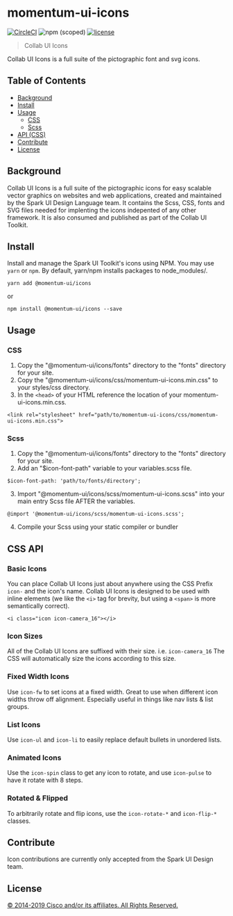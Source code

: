 # momentum-ui-icons

[![CircleCI](https://img.shields.io/circleci/project/github/momentum-ui/momentum-ui/master.svg)](https://circleci.com/gh/momentum-ui/momentum-ui/)
![npm (scoped)](https://img.shields.io/npm/v/@momentum-ui/icons.svg)
[![license](https://img.shields.io/github/license/momentum-ui/momentum-ui.svg?color=blueviolet)](https://github.com/momentum-design/momentum-ui/blob/master/icons/LICENSE)

> Collab UI Icons

Collab UI Icons is a full suite of the pictographic font and svg icons.

## Table of Contents

- [Background](#background)
- [Install](#install)
- [Usage](#usage)
    - [CSS](#css)
    - [Scss](#scss)
- [API (CSS)](#api)
- [Contribute](#contribute)
- [License](#license)


## Background

Collab UI Icons is a full suite of the pictographic icons for easy scalable vector graphics on websites and web applications, created and maintained by the Spark UI Design Language team. It contains the Scss, CSS, fonts and SVG files needed for implenting the icons indepented of any other framework. It is also consumed and published as part of the Collab UI Toolkit.

## Install

Install and manage the Spark UI Toolkit's icons using NPM. You may use `yarn` or `npm`. By default, yarn/npm installs packages to node_modules/.

`yarn add @momentum-ui/icons`

or

`npm install @momentum-ui/icons --save`

## Usage


### CSS

1. Copy the "@momentum-ui/icons/fonts" directory to the "fonts" directory for your site.
2. Copy the "@momentum-ui/icons/css/momentum-ui-icons.min.css" to your styles/css directory.
3. In the `<head>` of your HTML reference the location of your momentum-ui-icons.min.css.

  `<link rel="stylesheet" href="path/to/momentum-ui-icons/css/momentum-ui-icons.min.css">`


### Scss
1. Copy the "@momentum-ui/icons/fonts" directory to the "fonts" directory for your site.
2. Add an "$icon-font-path" variable to your variables.scss file.

`$icon-font-path: 'path/to/fonts/directory';`

3. Import "@momentum-ui/icons/scss/momentum-ui-icons.scss" into your main entry Scss file AFTER the variables.

`@import '@momentum-ui/icons/scss/momentum-ui-icons.scss';`

4. Compile your Scss using your static compiler or bundler


## CSS API

### Basic Icons

You can place Collab UI Icons just about anywhere using the CSS Prefix `icon-` and the icon's name. Collab UI Icons is designed to be used with inline elements (we like the `<i>` tag for brevity, but using a `<span>` is more semantically correct).

`<i class="icon icon-camera_16"></i>`

### Icon Sizes

All of the Collab UI Icons are suffixed with their size. i.e. `icon-camera_16` The CSS will automatically size the icons according to this size.

### Fixed Width Icons

Use `icon-fw` to set icons at a fixed width. Great to use when different icon widths throw off alignment. Especially useful in things like nav lists & list groups.

### List Icons

Use `icon-ul` and `icon-li` to easily replace default bullets in unordered lists.

### Animated Icons

Use the `icon-spin` class to get any icon to rotate, and use `icon-pulse` to have it rotate with 8 steps.

### Rotated & Flipped

To arbitrarily rotate and flip icons, use the `icon-rotate-*` and `icon-flip-*` classes.

## Contribute

Icon contributions are currently only accepted from the Spark UI Design team.

## License

[© 2014-2019 Cisco and/or its affiliates. All Rights Reserved.](../LICENSE)
